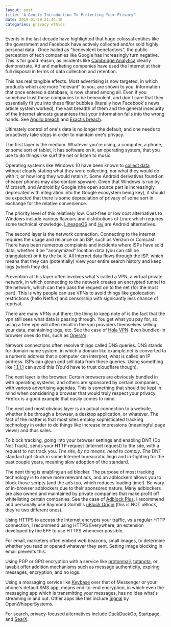 ```yaml
---
layout: post
title: 'A Gentle Introduction To Protecting Your Privacy'
date: 2019-01-29 21:44:10
categories: privacy ethics
---
```


Events in the last decade have highlighted that huge colossal entities like the government and Facebook have actively collected and/or sold highly personal data . Once hailed as "benevolent benefactors", the public perception of tech companies like Google has increasingly turn negative. This is for good reason, as incidents like [Cambridge Analytica](https://www.nytimes.com/2018/03/19/technology/facebook-cambridge-analytica-explained.html) clearly demonstrate. Ad and marketing companies have used the Internet at their full disposal in terms of data collection and retention.

This has real tangible effects. Most advertising is now targeted, in which products which are more "relevant" to you, are shown to you. Information that once entered a database, is now shared among all. Even if you somehow trust these companies to be benevolent, and don't care that they essentially fit you into these filter bubbles (literally how Facebook's news article system worked), the vast breadth of them and the general insecurity of the Internet almosts guarantees that your information falls into the wrong hands. See [Apollo breach](https://www.wired.com/story/apollo-breach-linkedin-salesforce-data/) and [Exactis breach](https://www.wired.com/story/exactis-database-leak-340-million-records/).

Ultimately control of one's data is no longer the default, and one needs to proactively take steps in order to maintain one's privacy.

The first layer is the medium. Whatever you're using, a computer, a phone, or some sort of tablet, it has software on it, an operating system, that you use to do things like surf the net or listen to music.

Operating systems like Windows 10 have been known to [collect data](https://www.computerworld.com/article/3159424/microsoft-windows/you-still-can-t-turn-off-windows-10-s-built-in-spyware.html) without clearly stating what they were collecting, nor what they would do with it, or how long they would retain it. Some Android derivatives found on cheaper phones may also contain spyware. Given that Windows is run by Microsoft, and Android by Google (the open source part is increasingly deprecated with integration into the Google ecosystem being key), it should be expected that there is some depreciation of privacy of some sort in exchange for the relative convenience.  

The priority level of this relatively low. Cost-free or low cost alternatives to Windows include various flavours and distributions of Linux which requires some technical knowledge. [LineageOS](https://lineageos.org/) and [/e/](https://e.foundation/) are Android alternatives.

The second layer is the network connection. Connecting to the Internet requires the usage and reliance on an ISP, such as Verizon or Comcast. There have been numerous complaints and incidents where ISPs have sold data, whether it be "anonymized" location data (you can still be triangulated) or it by the bulk. All Internet data flows through the ISP, which means that they can (potentially) view your entire search history and keep logs (which they do).

Prevention at this layer often involves what's called a VPN, a virtual private network, in which connecting to the network creates an encrypted tunnel to the network, which can then pass the request on to the net (for the most part). This is why people can use VPNs to avoid things like geolocation restrictions (hello Netflix) and censorship with signicantly less chance of reprisal.

There are many VPNs out there; the thing to keep note of is the fact that the vpn still sees what data is passing through. You get what you pay for, so using a free vpn will often result in the vpn providers themselves selling your data, maintaining logs, etc. See the case of [Hola VPN](https://thenextweb.com/contributors/2018/05/28/be-cautious-free-vpns-are-selling-your-data-to-3rd-parties/). Even bundled-in browser ones do this, such as [Opera's](https://thebestvpn.com/how-free-vpns-sell-your-data/).

Network connections often resolve things called DNS queries. DNS stands for domain name system, in which a domain like example.net is converted to a numeric address that a computer can interpret, what is called an IP address. ISPs can glean and sell data from these queries. Using something like [1.1.1.1](https://1.1.1.1) can avoid this (You'd have to trust cloudflare though).

The next layer is the browser. Certain browsers are obviously bundled in with operating systems, and others are sponsored by certain companies, with various advertising agendas. This is something that should be kept in mind when considering a browser that would truly respect your privacy. Firefox is a good example that easily comes to mind.

The next and most obvious layer is an actual connection to a website, whether  it be through a browser, a desktop application, or whatever. The fact of the matter is that most sites employ sophisticated tracking technology in order to do things like increase impressions (meaningful page views) and thus sales.

To block tracking, going into your browser settings and enabling DNT (Do Not Track), sends your HTTP request (internet request) to the site, with a request to not track you. *The site, by no means, need to comply*. The DNT standard got stuck in some Internet bureacratic lingo and in-fighting for the past couple years, meaning slow adoption of the standard.

The next thing is enabling an ad blocker. The purpose of most tracking technology is to serve more relevant ads, and an adblockers allows you to block those scripts (and the ads too, which reduces loading time!). Be wary of in-browser adblockers due to their sponsored nature. Many adblockers are also owned and maintained by private companies that make profit off whitelisting certain companies. See the case of [Adblock Plus](https://www.cnbc.com/2016/09/14/adblock-plus-defends-new-whitelisting-ad-platform.html). I recommend and personally use Raymond Gorhill's [uBlock Origin](https://github.com/gorhill/uBlock) (this is NOT uBlock, they're two different ones).

Using HTTPS to access the Internet encrypts your traffic, vs a regular HTTP connection; I recommend using HTTPS Everywhere, an extension developed by the EFF to use HTTPS whenever possible.

For email, marketers often embed web beacons, small images, to determine whether you read or opened whatever they sent. Setting image blocking in email prevents this.

Using PGP or GPG encryption with a service like [protonmail](https://protonmail.com/), [tutanota](https://tutanota.com/), or [lavabit](https://lavabit.com/) offer addition mechanisms such as message authenticity, expiring messages, encryption, and no logs.

Using a messaging service like [Keybase](https://keybase.io) over that of Messenger or your phone's default SMS app, means end-to-end encryption, in which even the messaging app which is transmitting your messages, has no idea what's streaming  in and out. Other apps like this include [Signal](https://signal.org/) by OpenWhisperSystems.

For search, privacy-focused alternatives include [DuckDuckGo](https://duckduckgo.com), [Startpage](https://startpage.com), and [SearX](https://asciimoo.github.io/searx/).